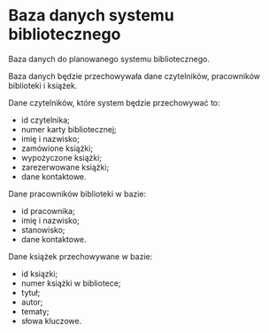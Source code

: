 # Baza danych systemu bibliotecznego
 Baza danych do planowanego systemu bibliotecznego.
 
 Baza danych będzie przechowywała dane czytelników,
 pracowników biblioteki i książek.
 
Dane czytelników, które system będzie przechowywać to:
- id czytelnika;
- numer karty bibliotecznej;
- imię i nazwisko;
- zamówione książki;
- wypożyczone książki;
- zarezerwowane książki;
- dane kontaktowe.

Dane pracowników biblioteki w bazie:
- id pracownika;
- imię i nazwisko;
- stanowisko;
- dane kontaktowe.

Dane książek przechowywane w bazie:
- id ksiązki;
- numer książki w bibliotece;
- tytuł;
- autor;
- tematy;
- słowa kluczowe.
